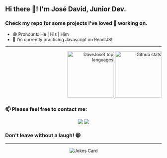 ## Hi there 👋! I'm José David, Junior Dev.
### Check my repo for some projects I've loved 💓 working on.

- 😄 Pronouns: He | His | Him
- 🌱 I’m currently practicing Javascript on ReactJS!

<hr></hr>

<div align="right">

<a href="https://github.com/DaveJosef" >

<img height="150em" src="https://github-readme-stats.vercel.app/api/top-langs/?username=DaveJosef&layout=compact&show_icons=true&theme=radical" alt="DaveJosef top languages" />

<img height="150em"  src="https://github-readme-stats.vercel.app/api?username=DaveJosef&theme=nightowl&show_icons=true&count_private=true&hide=stars" alt="Github stats" />

</a>

</div>

### 📫 Please feel free to contact me:

<div align="center">

[<img src="https://img.shields.io/badge/linkedin-%230077B5.svg?&style=for-the-badge&logo=linkedin&logoColor=white&link=https://www.linkedin.com/in/jos%C3%A9-david-de-oliveira-sousa-99bba4125/">](https://www.linkedin.com/in/jos%C3%A9-david-de-oliveira-sousa-99bba4125/)
[<img src = "https://img.shields.io/badge/gmail-%23E4405F.svg?&style=for-the-badge&logo=gmail&logoColor=white&link=mailto:josedaaaaavid@gmail.com">](mailto:josedaaaaavid@gmail.com)

</div>

### Don't leave without a laugh! 😄
<hr></hr>
<div align="center">

![Jokes Card](https://readme-jokes.vercel.app/api)

</div>

<!--
**DaveJosef/DaveJosef** is a ✨ _special_ ✨ repository because its `README.md` (this file) appears on your GitHub profile.

Here are some ideas to get you started:

- 🔭 I’m currently working on ...
- 🌱 I’m currently learning ...
- 👯 I’m looking to collaborate on ...
- 🤔 I’m looking for help with ...
- 💬 Ask me about ...
- 📫 How to reach me: ...
- 😄 Pronouns: ...
- ⚡ Fun fact: ...
-->

<!-- TODO: languages and skills -->
